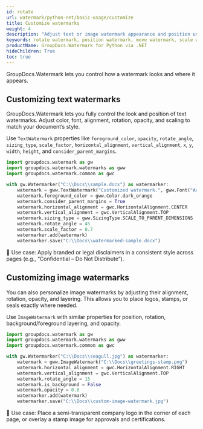```yaml
---
id: rotate
url: watermark/python-net/basic-usage/customize
title: Customize watermarks
weight: 4
description: "Adjust text or image watermark appearance and position using Python via .NET."
keywords: rotate watermark, position watermark, move watermark, scale watermark
productName: GroupDocs.Watermark for Python via .NET
hideChildren: True
toc: true
---
```


GroupDocs.Watermark lets you control how a watermark looks and where it appears.

## Customizing text watermarks

GroupDocs.Watermark lets you fully control the look and position of text watermarks. Adjust color, font, alignment, rotation, opacity, and scaling to match your document’s style.

Use `TextWatermark` properties like `foreground_color`, `opacity`, `rotate_angle`, `sizing_type`, `scale_factor`, `horizontal_alignment`, `vertical_alignment`, `x`, `y`, `width`, `height`, and `consider_parent_margins`.

```python
import groupdocs.watermark as gw
import groupdocs.watermark.watermarks as gww
import groupdocs.watermark.common as gwc

with gw.Watermarker("C:\\Docs\\sample.docx") as watermarker:
    watermark = gww.TextWatermark("Customized watermark.", gww.Font("Arial", 24.0, gww.FontStyle.BOLD))
    watermark.foreground_color = gww.Color.dark_orange
    watermark.consider_parent_margins = True
    watermark.horizontal_alignment = gwc.HorizontalAlignment.CENTER
    watermark.vertical_alignment = gwc.VerticalAlignment.TOP
    watermark.sizing_type = gww.SizingType.SCALE_TO_PARENT_DIMENSIONS
    watermark.rotate_angle = 45
    watermark.scale_factor = 0.7
    watermarker.add(watermark)
    watermarker.save("C:\\Docs\\watermarked-sample.docx")
```
🔹 Use case: Apply branded or legal disclaimers in a consistent style across pages (e.g., “Confidential – Do Not Distribute”).

## Customizing image watermarks

You can also personalize image watermarks by adjusting their alignment, rotation, opacity, and layering. This allows you to place logos, stamps, or seals exactly where needed.

Use `ImageWatermark` with similar properties for position, rotation, background/foreground layering, and opacity.

```python
import groupdocs.watermark as gw
import groupdocs.watermark.watermarks as gww
import groupdocs.watermark.common as gwc

with gw.Watermarker("C:\\Docs\\seagull.jpg") as watermarker:
    watermark = gww.ImageWatermark("C:\\Docs\\greetings-stamp.png")
    watermark.horizontal_alignment = gwc.HorizontalAlignment.RIGHT
    watermark.vertical_alignment = gwc.VerticalAlignment.TOP
    watermark.rotate_angle = 15
    watermark.is_background = False
    watermark.opacity = 0.8
    watermarker.add(watermark)
    watermarker.save("C:\\Docs\\custom-image-watermark.jpg")
```
🔹 Use case: Place a semi-transparent company logo in the corner of each page, or overlay a stamp image for approvals and certifications.


